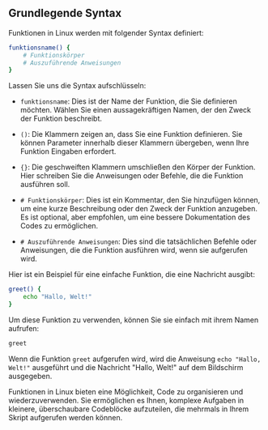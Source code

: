 ## Grundlegende Syntax

Funktionen in Linux werden mit folgender Syntax definiert:

```bash
funktionsname() {
    # Funktionskörper
    # Auszuführende Anweisungen
}
```

Lassen Sie uns die Syntax aufschlüsseln:

- `funktionsname`: Dies ist der Name der Funktion, die Sie definieren möchten. Wählen Sie einen aussagekräftigen Namen, der den Zweck der Funktion beschreibt.

- `()`: Die Klammern zeigen an, dass Sie eine Funktion definieren. Sie können Parameter innerhalb dieser Klammern übergeben, wenn Ihre Funktion Eingaben erfordert.

- `{}`: Die geschweiften Klammern umschließen den Körper der Funktion. Hier schreiben Sie die Anweisungen oder Befehle, die die Funktion ausführen soll.

- `# Funktionskörper`: Dies ist ein Kommentar, den Sie hinzufügen können, um eine kurze Beschreibung oder den Zweck der Funktion anzugeben. Es ist optional, aber empfohlen, um eine bessere Dokumentation des Codes zu ermöglichen.

- `# Auszuführende Anweisungen`: Dies sind die tatsächlichen Befehle oder Anweisungen, die die Funktion ausführen wird, wenn sie aufgerufen wird.

Hier ist ein Beispiel für eine einfache Funktion, die eine Nachricht ausgibt:

```bash
greet() {
    echo "Hallo, Welt!"
}
```

Um diese Funktion zu verwenden, können Sie sie einfach mit ihrem Namen aufrufen:

```bash
greet
```

Wenn die Funktion `greet` aufgerufen wird, wird die Anweisung `echo "Hallo, Welt!"` ausgeführt und die Nachricht "Hallo, Welt!" auf dem Bildschirm ausgegeben.

Funktionen in Linux bieten eine Möglichkeit, Code zu organisieren und wiederzuverwenden. Sie ermöglichen es Ihnen, komplexe Aufgaben in kleinere, überschaubare Codeblöcke aufzuteilen, die mehrmals in Ihrem Skript aufgerufen werden können.